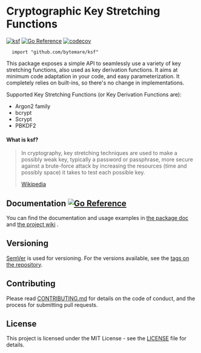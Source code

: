 # Cryptographic Key Stretching Functions
[![ksf](https://github.com/bytemare/ksf/actions/workflows/ci.yml/badge.svg)](https://github.com/bytemare/ksf/actions/workflows/ci.yml)
[![Go Reference](https://pkg.go.dev/badge/github.com/bytemare/ksf.svg)](https://pkg.go.dev/github.com/bytemare/ksf)
[![codecov](https://codecov.io/gh/bytemare/ksf/branch/main/graph/badge.svg?token=5bQfB0OctA)](https://codecov.io/gh/bytemare/ksf)

```
  import "github.com/bytemare/ksf"
```

This package exposes a simple API to seamlessly use a variety of key stretching functions, also used as key derivation
functions. It aims at minimum code adaptation in your code, and easy parameterization.
It completely relies on built-ins, so there's no change in implementations.

Supported Key Stretching Functions (or Key Derivation Functions are):
- Argon2 family
- bcrypt
- Scrypt
- PBKDF2

#### What is ksf?

> In cryptography, key stretching techniques are used to make a possibly weak key, typically a password or passphrase,
> more secure against a brute-force attack by increasing the resources (time and possibly space) it takes to test each
> possible key.
> 
> [Wikipedia](https://en.wikipedia.org/wiki/Key_stretching)

## Documentation [![Go Reference](https://pkg.go.dev/badge/github.com/bytemare/ksf.svg)](https://pkg.go.dev/github.com/bytemare/ksf)

You can find the documentation and usage examples in [the package doc](https://pkg.go.dev/github.com/bytemare/ksf) and [the project wiki](https://github.com/bytemare/ksf/wiki) .

## Versioning

[SemVer](http://semver.org) is used for versioning. For the versions available, see the [tags on the repository](https://github.com/bytemare/ksf/tags).


## Contributing

Please read [CONTRIBUTING.md](.github/CONTRIBUTING.md) for details on the code of conduct, and the process for submitting pull requests.

## License

This project is licensed under the MIT License - see the [LICENSE](LICENSE) file for details.
